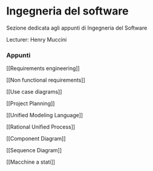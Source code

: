 

# Ingegneria del software

Sezione dedicata agli appunti di Ingegneria del Software

Lecturer: Henry Muccini

### Appunti

[[Requirements engineering]]

[[Non functional requirements]]

[[Use case diagrams]]

[[Project Planning]]

[[Unified Modeling Language]]

[[Rational Unified Process]]

[[Component Diagram]]

[[Sequence Diagram]]

[[Macchine a stati]]